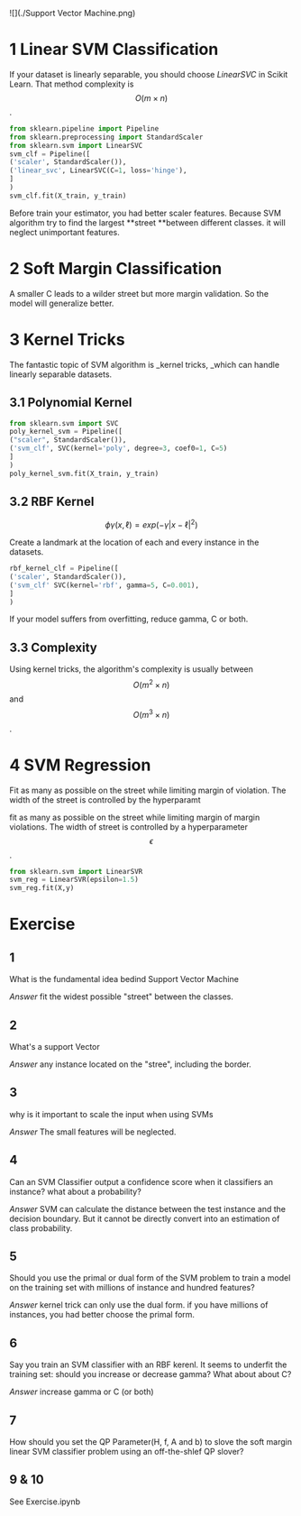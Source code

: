 
![](./Support Vector Machine.png)
# 1 Linear SVM Classification

If your dataset is linearly separable, you should choose _LinearSVC_ in Scikit Learn. That method complexity is $$O(m\times n)$$.

```py
from sklearn.pipeline import Pipeline
from sklearn.preprocessing import StandardScaler
from sklearn.svm import LinearSVC
svm_clf = Pipeline([
('scaler', StandardScaler()),
('linear_svc', LinearSVC(C=1, loss='hinge'),
]
)
svm_clf.fit(X_train, y_train)
```

Before train your estimator, you had better scaler features. Because SVM algorithm try to find the largest **street **between different classes. it will neglect unimportant features.

# 2 Soft Margin Classification

A smaller C leads to a wilder street but more margin validation. So the model will generalize better.

# 3 Kernel Tricks

The fantastic topic of SVM algorithm is \_kernel tricks, \_which can handle linearly separable datasets.

## 3.1 Polynomial Kernel

```py
from sklearn.svm import SVC
poly_kernel_svm = Pipeline([
("scaler", StandardScaler()),
('svm_clf', SVC(kernel='poly', degree=3, coef0=1, C=5)
]
)
poly_kernel_svm.fit(X_train, y_train)
```

## 3.2 RBF Kernel

$$\phi\gamma(x, \ell)=exp(-\gamma|x-\ell|^2)$$

Create a landmark at the location of each and every instance in the datasets.

```py
rbf_kernel_clf = Pipeline([
('scaler', StandardScaler()),
('svm_clf' SVC(kernel='rbf', gamma=5, C=0.001),
]
)
```

If your model suffers from overfitting, reduce gamma, C or both.

## 3.3 Complexity

Using kernel tricks, the algorithm's complexity is usually between $$O(m^2 \times n)$$ and $$O(m^3 \times n)$$.

# 4 SVM Regression

Fit as many as possible on the street while limiting margin of violation. The width of the street is controlled by the hyperparamt

fit as many as possible on the street while limiting margin of margin violations. The width of street is controlled by a hyperparameter $$\epsilon$$.

```py
from sklearn.svm import LinearSVR
svm_reg = LinearSVR(epsilon=1.5)
svm_reg.fit(X,y)
```


# Exercise

## 1 
What is the fundamental idea bedind Support Vector Machine

*Answer*
fit the widest possible "street" between the classes.

## 2 
What's a support Vector

*Answer*
any instance located on the "stree", including the border.

## 3 
why is it important to scale the input when using SVMs

*Answer*
The small features will be neglected.

## 4 
Can an SVM Classifier output a confidence score when it classifiers an instance? what about a probability?

*Answer*
SVM can calculate the distance between the test instance and the decision boundary. But it cannot be directly
convert into an estimation of class probability.

## 5 
Should you use the primal or dual form of the SVM problem to train a model on the training
set with millions of instance and hundred features?

*Answer*
kernel trick can only use the dual form. if you have millions of instances, you had better choose
the primal form.

## 6
Say you train an SVM classifier with an RBF kerenl. It seems to underfit the training set: should you 
increase or decrease gamma? What about about C?

*Answer*
increase gamma or C (or both)

## 7
How should you set the QP Parameter(H, f, A and b) to slove the soft margin linear SVM classifier problem using an off-the-shlef QP slover?



## 9 & 10
See Exercise.ipynb
